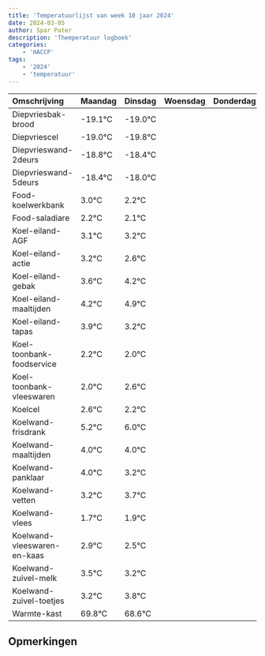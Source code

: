 ```yaml
---
title: 'Temperatuurlijst van week 10 jaar 2024'
date: 2024-03-05
author: Spar Pater
description: 'Themperatuur logboek'
categories:
    - 'HACCP'
tags:
    - '2024'
    - 'temperatuur'
---
```

|Omschrijving|Maandag|Dinsdag|Woensdag|Donderdag|Vrijdag|Zaterdag|Zondag|
|:---|:---|:---|:---|:---|:---|:---|:---|
|Diepvriesbak-brood|-19.1°C|-19.0°C| | | | | |
|Diepvriescel|-19.0°C|-19.8°C| | | | | |
|Diepvrieswand-2deurs|-18.8°C|-18.4°C| | | | | |
|Diepvrieswand-5deurs|-18.4°C|-18.0°C| | | | | |
|Food-koelwerkbank|3.0°C|2.2°C| | | | | |
|Food-saladiare|2.2°C|2.1°C| | | | | |
|Koel-eiland-AGF|3.1°C|3.2°C| | | | | |
|Koel-eiland-actie|3.2°C|2.6°C| | | | | |
|Koel-eiland-gebak|3.6°C|4.2°C| | | | | |
|Koel-eiland-maaltijden|4.2°C|4.9°C| | | | | |
|Koel-eiland-tapas|3.9°C|3.2°C| | | | | |
|Koel-toonbank-foodservice|2.2°C|2.0°C| | | | | |
|Koel-toonbank-vleeswaren|2.0°C|2.6°C| | | | | |
|Koelcel|2.6°C|2.2°C| | | | | |
|Koelwand-frisdrank|5.2°C|6.0°C| | | | | |
|Koelwand-maaltijden|4.0°C|4.0°C| | | | | |
|Koelwand-panklaar|4.0°C|3.2°C| | | | | |
|Koelwand-vetten|3.2°C|3.7°C| | | | | |
|Koelwand-vlees|1.7°C|1.9°C| | | | | |
|Koelwand-vleeswaren-en-kaas|2.9°C|2.5°C| | | | | |
|Koelwand-zuivel-melk|3.5°C|3.2°C| | | | | |
|Koelwand-zuivel-toetjes|3.2°C|3.8°C| | | | | |
|Warmte-kast|69.8°C|68.6°C| | | | | |

## Opmerkingen



